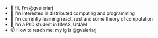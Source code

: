 - 👋 Hi, I’m @gvaleriarj
- 👀 I’m interested in distributed computing and programming
- 🌱 I’m currently learning react, rust and some theory of computation
- 💞️ I’m a PhD student in IIMAS, UNAM
- 📫 How to reach me: my ig is @gvaleriarj

<!---
gvaleriarj/gvaleriarj is a ✨ special ✨ repository because its `README.md` (this file) appears on your GitHub profile.
You can click the Preview link to take a look at your changes.
--->
